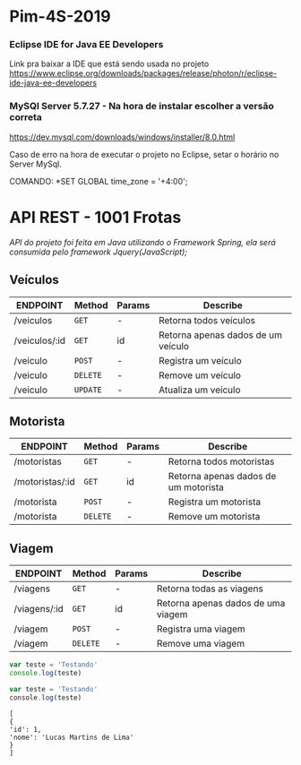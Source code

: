 # Pim-4S-2019

### Eclipse IDE for Java EE Developers 
Link pra baixar a IDE que está sendo usada no projeto
https://www.eclipse.org/downloads/packages/release/photon/r/eclipse-ide-java-ee-developers


### MySQl Server 5.7.27  - Na hora de instalar escolher a versão correta
https://dev.mysql.com/downloads/windows/installer/8.0.html


Caso de erro na hora de executar o projeto no Eclipse, setar o horário no Server MySql.

COMANDO: *SET GLOBAL time_zone = '+4:00'; 

# API REST - 1001 Frotas
*API do projeto foi feita em Java utilizando o Framework Spring, ela será consumida pelo framework Jquery(JavaScript);*


## Veículos

| ENDPOINT  | Method | Params | Describe |
| --- | --- | --- | --- |
| /veiculos | `GET` | - | Retorna todos veículos |
| /veiculos/:id | `GET` | id | Retorna apenas dados de um veículo |
| /veiculo | `POST` | - | Registra um veículo |
| /veiculo | `DELETE` | - | Remove um veículo |
| /veiculo | `UPDATE` | - | Atualiza um veículo |


## Motorista

| ENDPOINT  | Method | Params | Describe |
| --- | --- | --- | --- |
| /motoristas | `GET` | - | Retorna todos motoristas |
| /motoristas/:id | `GET` | id | Retorna apenas dados de um motorista |
| /motorista | `POST` | - | Registra um motorista |
| /motorista | `DELETE` | - | Remove um motorista |


## Viagem

| ENDPOINT  | Method | Params | Describe |
| --- | --- | --- | --- |
| /viagens | `GET` | - | Retorna todas as viagens |
| /viagens/:id | `GET` | id | Retorna apenas dados de uma viagem |
| /viagem | `POST` | - | Registra uma viagem |
| /viagem | `DELETE` | - | Remove uma viagem |

```javascript
var teste = 'Testando'
console.log(teste)
```

```php
var teste = 'Testando'
console.log(teste)
```

```code
[
{
'id': 1,
'nome': 'Lucas Martins de Lima'
}
]
```



